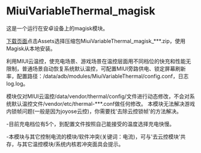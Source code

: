 # MiuiVariableThermal_magisk
这是一个运行在安卓设备上的magisk模块。

[下载页面](https://github.com/410154425/MiuiVariableThermal_magisk/releases)点击Assets选择压缩包MiuiVariableThermal_magisk_***.zip，使用Magisk从本地安装。

利用MIUI云温控，使充电场景、游戏场景在温控层面用不同档位的快充和性能无限制，普通场景自动恢复系统默认温控，可配置MIUI旁路供电、锁定屏幕刷新率，配置路径：/data/adb/modules/MiuiVariableThermal/config.conf，日志log.log。

模块仅对MIUI云温控/data/vendor/thermal/config/文件进行动态修改，不会对系统默认温控文件/vendor/etc/thermal-***.conf做任何修改。
本模块无法解决游戏内锁帧问题(一般是因为joyose云控)，你需要找'去除云控锁帧'的方法解决。

-目前充电档位有5个，到配置文件按照自己能接受的温度选择充电快慢。

-本模块与其它控制电流的模块/软件冲突(关键词：电流)，可与'去云控模块'共存，与其它温控模块/系统内核若冲突面具会提示。

